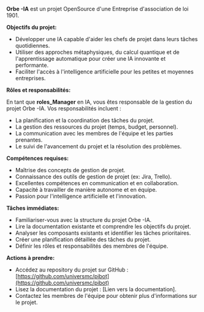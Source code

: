 

**Orbe -IA** est un projet OpenSource d'une Entreprise d'association de loi 1901.

**Objectifs du projet:**

* Développer une IA capable d'aider les chefs de projet dans leurs tâches quotidiennes.
* Utiliser des approches métaphysiques, du calcul quantique et de l'apprentissage automatique pour créer une IA innovante et performante.
* Faciliter l'accès à l'intelligence artificielle pour les petites et moyennes entreprises.

**Rôles et responsabilités:**

En tant que **roles_Manager** en IA, vous êtes responsable de la gestion du projet Orbe -IA. Vos responsabilités incluent :

* La planification et la coordination des tâches du projet.
* La gestion des ressources du projet (temps, budget, personnel).
* La communication avec les membres de l'équipe et les parties prenantes.
* Le suivi de l'avancement du projet et la résolution des problèmes.

**Compétences requises:**

* Maîtrise des concepts de gestion de projet.
* Connaissance des outils de gestion de projet (ex: Jira, Trello).
* Excellentes compétences en communication et en collaboration.
* Capacité à travailler de manière autonome et en équipe.
* Passion pour l'intelligence artificielle et l'innovation.

**Tâches immédiates:**

* Familiariser-vous avec la structure du projet Orbe -IA.
* Lire la documentation existante et comprendre les objectifs du projet.
* Analyser les composants existants et identifier les tâches prioritaires.
* Créer une planification détaillée des tâches du projet.
* Définir les rôles et responsabilités des membres de l'équipe.

**Actions à prendre:**

* Accédez au repository du projet sur GitHub : [https://github.com/universmc/pibot](https://github.com/universmc/pibot)
* Lisez la documentation du projet : [Lien vers la documentation].
* Contactez les membres de l'équipe pour obtenir plus d'informations sur le projet.



